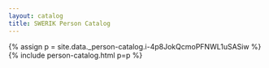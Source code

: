 ```yaml
---
layout: catalog
title: SWERIK Person Catalog
---
```

{% assign p = site.data._person-catalog.i-4p8JokQcmoPFNWL1uSASiw %}
{% include person-catalog.html p=p %}

